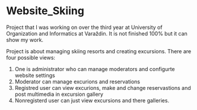 # Website_Skiing
Project that I was working on over the third year at University of Organization and Informatics at Varaždin. It is not finished 100% but it can show my work.

Project is about managing skiing resorts and creating excursions. There are four possible views: 
1. One is administrator who can manage moderators and configurte website settings 
2. Moderator can manage excurions and reservations
3. Registred user can view excurions, make and change reservastions and post multimedia in excursion gallery
4. Nonregisterd user can just view excursions and there galleries.
